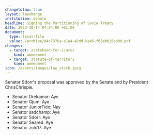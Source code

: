 ```yaml
---
changetolaw: true
layout: lawchange
institution: senate
headline: Signing the Partitioning of Sovia Treaty
date: 2023-10-14 04:24:00 +01:00
document:
  type: local-file
  value: /archive/d4c7378a-a1e4-48dd-be45-f65ebb15eb9d.pdf
changes:
  - target: statehood-for-icarus
    kind: amendment
  - target: statute-of-territory
    kind: amendment
icon: /assets/images/law_stock.jpeg
---
```

Senator Sdorr's proposal was approved by the Senate and by President ChrisChrispie.<!--more-->

- Senator Drekamor: Aye
- Senator Gjum: Aye
- Senator JuniorTide: Nay
- Senator sadchamp: Aye
- Senator Sdorr: Aye
- Senator Seared: Aye
- Senator zolo17: Aye
